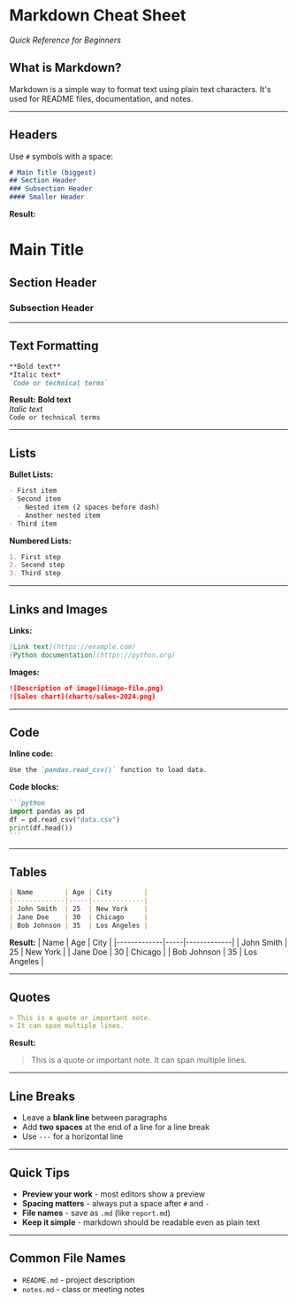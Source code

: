 # Markdown Cheat Sheet
*Quick Reference for Beginners*

## What is Markdown?
Markdown is a simple way to format text using plain text characters. It's used for README files, documentation, and notes.

---

## Headers
Use `#` symbols with a space:

```markdown
# Main Title (biggest)
## Section Header 
### Subsection Header
#### Smaller Header
```

**Result:**
# Main Title
## Section Header 
### Subsection Header

---

## Text Formatting

```markdown
**Bold text**
*Italic text*
`Code or technical terms`
```

**Result:**
**Bold text**  
*Italic text*  
`Code or technical terms`

---

## Lists

**Bullet Lists:**
```markdown
- First item
- Second item
  - Nested item (2 spaces before dash)
  - Another nested item
- Third item
```

**Numbered Lists:**
```markdown
1. First step
2. Second step
3. Third step
```

---

## Links and Images

**Links:**
```markdown
[Link text](https://example.com)
[Python documentation](https://python.org)
```

**Images:**
```markdown
![Description of image](image-file.png)
![Sales chart](charts/sales-2024.png)
```

---

## Code

**Inline code:**
```markdown
Use the `pandas.read_csv()` function to load data.
```

**Code blocks:**
````markdown
```python
import pandas as pd
df = pd.read_csv("data.csv")
print(df.head())
```
````

---

## Tables

```markdown
| Name        | Age | City        |
|-------------|-----|-------------|
| John Smith  | 25  | New York    |
| Jane Doe    | 30  | Chicago     |
| Bob Johnson | 35  | Los Angeles |
```

**Result:**
| Name        | Age | City        |
|-------------|-----|-------------|
| John Smith  | 25  | New York    |
| Jane Doe    | 30  | Chicago     |
| Bob Johnson | 35  | Los Angeles |

---

## Quotes

```markdown
> This is a quote or important note.
> It can span multiple lines.
```

**Result:**
> This is a quote or important note.
> It can span multiple lines.

---

## Line Breaks

- Leave a **blank line** between paragraphs
- Add **two spaces** at the end of a line for a line break  
- Use `---` for a horizontal line

---

## Quick Tips

- **Preview your work** - most editors show a preview
- **Spacing matters** - always put a space after `#` and `-`
- **File names** - save as `.md` (like `report.md`)
- **Keep it simple** - markdown should be readable even as plain text

---

## Common File Names
- `README.md` - project description
- `notes.md` - class or meeting notes  
